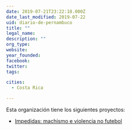 ```yaml
---
date: 2019-07-21T23:22:18.000Z
date_last_modified: 2019-07-22
uid: diario-de-pernambuco
title: ""
legal_name: 
description: ""
org_type: 
website: 
year_founded: 
facebook: 
twitter: 
tags:

cities: 
  - Costa Rica

---
```


Esta organización tiene los siguientes proyectos:

- [Impedidas: machismo e violencia no futebol](/i/machismo-no-futebol.html)
